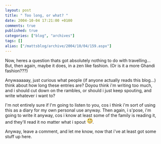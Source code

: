 ```yaml
---
layout: post
title: " Too long, or what? "
date: 2004-10-04 17:21:00 +0100
comments: true
published: true
categories: ["blog", "archives"]
tags: []
alias: ["/mattsblog/archive/2004/10/04/159.aspx"]
---
```

<!-- more -->

<P>Now, heres a question thats got absolutely nothing to do with travelling... But, then again, maybe it does, in a zen like fashion. (Or is it a more Ghandi fashion???)</P>
 <P>Anywaaaaay, just curious what people (if anyone actually reads this blog...) think about how long these entries are?  Doyou think i'm writing too much, and i should cut down on the rambles, or should i just keep spouting, and write whatever i want to? </P>
 <P>I'm not entirely sure if I'm going to listen to you, cos i think i'm sort of using this as a diary for my own personal use anyway. Then again, i s'pose, i'm going to write it anyway, cos i know at least some of the family is reading it, and they'll read it no matter what i spout <IMG alt=":D" class="emoticon" src="/images/emotions/emotion-2.gif">.</P>
 <P>Anyway, leave a comment, and let me know, now that i've at least got some stuff up here.</P>

